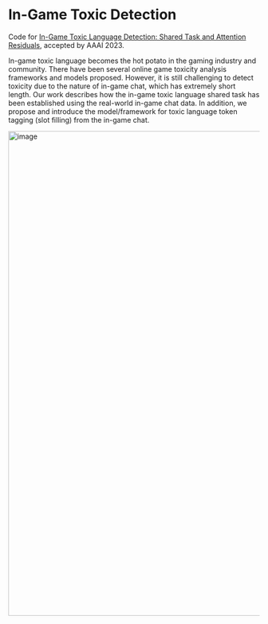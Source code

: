 # In-Game Toxic Detection

Code for [In-Game Toxic Language Detection: Shared Task and Attention Residuals](https://arxiv.org/abs/2211.05995v4), accepted by AAAI 2023.

In-game toxic language becomes the hot potato in the gaming industry and community. 
There have been several online game toxicity analysis frameworks and models proposed. However, it is still challenging to detect toxicity due to the nature of in-game chat, which has extremely short length. 
Our work describes how the in-game toxic language shared task has been established using the real-world in-game chat data. 
In addition, we propose and introduce the model/framework for toxic language token tagging (slot filling) from the in-game chat.

<img width="973" alt="image" src="https://github.com/Yuanzhe-Jia/In-game-Toxic-Language-Detection/assets/104203996/c7c27209-0512-4664-af01-8cb11cd9da6a">

